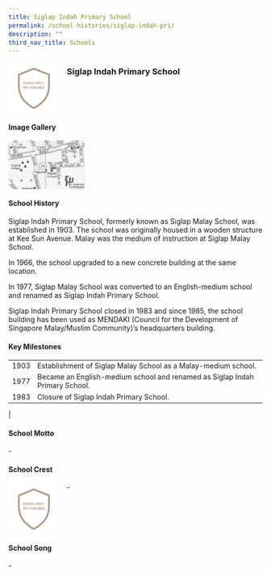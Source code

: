 ```yaml
---
title: Siglap Indah Primary School
permalink: /school-histories/siglap-indah-pri/
description: ""
third_nav_title: Schools
---
```

<img src="/images/siglapindah1.png" style="width:20%;margin-right:15px;" align = "left">

### **Siglap Indah Primary School**

<br clear="left">

#### **Image Gallery**

<p><a href="/images/siglapindah2.jpg">  
<img src="/images/siglapindah2.jpg" style="width:30%;margin-right:15px;" align = "left">
</a></p>

<br clear="left">

#### **School History**
Siglap Indah Primary School, formerly known as Siglap Malay School, was established in 1903. The school was originally housed in a wooden structure at Kee Sun Avenue. Malay was the medium of instruction at Siglap Malay School.  
  
In 1966, the school upgraded to a new concrete building at the same location.  
  
In 1977, Siglap Malay School was converted to an English-medium school and renamed as Siglap Indah Primary School.  
  
Siglap Indah Primary School closed in 1983 and since 1985, the school building has been used as MENDAKI (Council for the Development of Singapore Malay/Muslim Community)’s headquarters building.

#### **Key Milestones**

|  |  |
|:---:|---|
| 1903 | Establishment of Siglap Malay School as a Malay-medium school. |
| 1977 | Became an English-medium school and renamed as Siglap Indah Primary School. |
| 1983 | Closure of Siglap Indah Primary School. |
|

#### **School Motto**
\-

#### **School Crest**
<img src="/images/siglapindah1.png" style="width:20%;margin-right:15px;" align = "left">

\-

<br clear="left">

#### **School Song**
\-